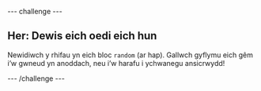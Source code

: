 --- challenge ---

## Her: Dewis eich oedi eich hun

Newidiwch y rhifau yn eich bloc `random` (ar hap). Gallwch gyflymu eich gêm i’w gwneud yn anoddach, neu i’w harafu i ychwanegu ansicrwydd!

--- /challenge ---